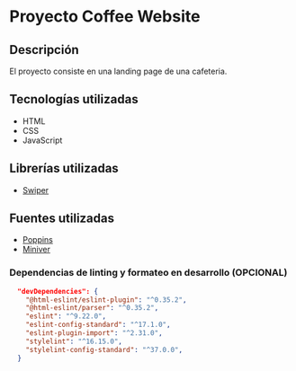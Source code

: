 # Proyecto Coffee Website

## Descripción

El proyecto consiste en una landing page de una cafeteria.

## Tecnologías utilizadas

* HTML
* CSS
* JavaScript

## Librerías utilizadas

* [Swiper](https://swiperjs.com/ "Swiper")

## Fuentes utilizadas

* [Poppins](https://fonts.google.com/specimen/Poppins "Google Fonts")
* [Miniver](https://fonts.google.com/specimen/Miniver "Google Fonts")

### Dependencias de linting y formateo en desarrollo (OPCIONAL)

```json
  "devDependencies": {
    "@html-eslint/eslint-plugin": "^0.35.2",
    "@html-eslint/parser": "^0.35.2",
    "eslint": "^9.22.0",
    "eslint-config-standard": "^17.1.0",
    "eslint-plugin-import": "^2.31.0",
    "stylelint": "^16.15.0",
    "stylelint-config-standard": "^37.0.0",
  }
```
